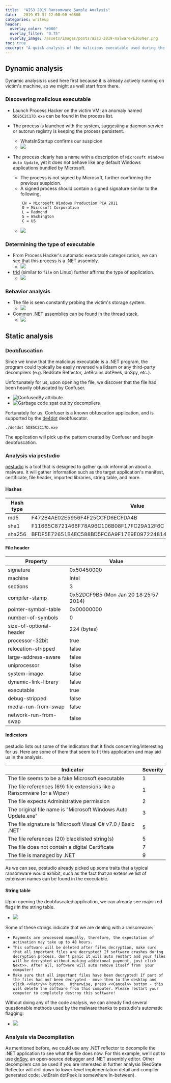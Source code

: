 ```yaml
---
title:  "AIS3 2019 Ransomware Sample Analysis"
date:   2019-07-31 12:00:00 +0800
categories: writeup
header:
  overlay_color: "#000"
  overlay_filter: "0.75"
  overlay_image: /assets/images/posts/ais3-2019-malware/EJ6sNer.png
toc: true
excerpt: "A quick analysis of the malicious executable used during the AIS3 2019 summer school course."
---
```


## Dynamic analysis

Dynamic analysis is used here first because it is already actively running on victim's machine, so we might as well start from there.

### Discovering malicious executable

- Launch Process Hacker on the victim VM; an anomaly named `5D85C2C17D.exe` can be found in the process list.
- The process is launched with the system, suggesting a daemon service or autorun registry is keeping the process persistent.
  - WhatsInStartup confirms our suspicion
  - ![](/assets/images/posts/ais3-2019-malware/EJ6sNer.png)
- The process clearly has a name with a description of `Microsoft Windows Auto Update`, yet it does not behave like any default Windows applications bundled by Microsoft.
  - The process is not signed by Microsoft, further confirming the previous suspicion.
  - A signed process should contain a signed signature similar to the following,

  ```
      CN = Microsoft Windows Production PCA 2011
      O = Microsoft Corporation
      L = Redmond
      S = Washington
      C = US
  ```

  - ![](/assets/images/posts/ais3-2019-malware/9fS3ZYX.png)

### Determining the type of executable

- From Process Hacker's automatic executable categorization, we can see that this process is a .NET assembly.
  - ![](/assets/images/posts/ais3-2019-malware/JN972gg.png)
- [trid](http://mark0.net/soft-trid-e.html) (similar to `file` on Linux) further affirms the type of application.
  - ![](/assets/images/posts/ais3-2019-malware/2VqblIb.png)

### Behavior analysis

- The file is seen constantly probing the victim's storage system.
  - ![](/assets/images/posts/ais3-2019-malware/U4PemZJ.png)
- Common .NET assemblies can be found in the thread stack.
  - ![](/assets/images/posts/ais3-2019-malware/SIeCTNl.png)

## Static analysis

### Deobfuscation

Since we know that the malicious executable is a .NET program, the program could typically be easily reversed via ildasm or any third-party decompilers (e.g. RedGate Reflector, JetBrains dotPeek, dnSpy, etc.).

Unfortunately for us, upon opening the file, we discover that the file had been heavily obfuscated by Confuser.

- ![ConfusedBy attribute](/assets/images/posts/ais3-2019-malware/00OKdnq.png)
- ![Garbage code spat out by decompilers](/assets/images/posts/ais3-2019-malware/3NfcjOp.png)

Fortunately for us, Confuser is a known obfuscation application, and is supported by the [de4dot](https://github.com/0xd4d/de4dot) deobfuscator.

```powershell=
./de4dot 5D85C2C17D.exe
```

The application will pick up the pattern created by Confuser and begin deobfuscation.

### Analysis via pestudio

[pestudio](https://winitor.com/) is a tool that is designed to gather quick information about a malware. It will gather information such as the target application's manifest, certificate, file header, imported libraries, string table, and more.

#### Hashes

| Hash type | Value |
|---|---|
|md5|F472B4AE02E5956F4F25CCFD6ECFDA4B|
|sha1|F11665C8721466F78A96C106B08F17FC29A12F6C|
|sha256|BFDF5E72651B4EC588BD5FC6A9F17E9E0972248146BBACC10478F48D72F29B81|

#### File header

|  Property | Value  |
|---|---|
| signature|0x50450000|
| machine|Intel|
| sections|3|
| compiler-stamp|0x52DCF9B5 (Mon Jan 20 18:25:57 2014)|
| pointer-symbol-table|0x00000000|
| number-of-symbols|0|
| size-of-optional-header|224 (bytes)|
| processor-32bit|true|
| relocation-stripped|false|
| large-address-aware|false|
| uniprocessor|false|
| system-image|false|
| dynamic-link-library|false|
| executable|true|
| debug-stripped|false|
| media-run-from-swap|false|
| network-run-from-swap|false|

#### Indicators

pestudio lists out some of the indicators that it finds concerning/interesting for us. Here are some of them that seem to fit this application and may aid us in the analysis.

| Indicator  | Severity  |
|---|---|
|The file seems to be a fake Microsoft executable|1|
|The file references (69) file extensions like a Ransomware (or a Wiper)|1|
|The file expects Administrative permission|2|
|The original file name is "Microsoft Windows Auto Update.exe"|3|
|The file signature is 'Microsoft Visual C# v7.0 / Basic .NET'|5|
|The file references (20) blacklisted string(s)|5|
|The file does not contain a digital Certificate|7|
|The file is managed by .NET|9|

As we can see, pestudio already picked up some traits that a typical ransomware would exhibit, such as the fact that an extensive list of extension names can be found in the executable.

#### String table

Upon opening the deobfuscated application, we can already see major red flags in the string table.

- ![](/assets/images/posts/ais3-2019-malware/wc5LbyY.png)

Some of these strings indicate that we are dealing with a ransomware:

- `Payments are processed manually, therefore, the expectation of activation may take up to 48 hours.`
- `This software will be deleted after files decryption, make sure that all important files are decrypted! If software crashes during decryption process, don't panic it will auto restart and your files will be decrypted without making addidional payment, just click Next>>. After all, software will auto remove itself from  your computer!`
- `Make sure that all important files have been decrypted! If part of the files had not been decrypted - move them to the desktop and click <<Retry>> button.  Otherwise, press <<Cancel>> button - this will delete the software from this computer. Please restart your computer to completely destroy this software!`

Without doing any of the code analysis, we can already find several questionable methods used by the malware thanks to pestudio's automatic flagging:

- ![](/assets/images/posts/ais3-2019-malware/dV5blkm.png)

### Analysis via Decompilation

As mentioned before, we could use any .NET reflector to decompile the .NET application to see what the file does now. For this example, we'll opt to use [dnSpy](https://github.com/0xd4d/dnSpy), an open-source debugger and .NET assembly editor. Other decompilers can be used if you are interested in further analysis (RedGate Reflector will drill down to lower-level implementation detail and compiler generated code; JetBrain dotPeek is somewhere in-between).
